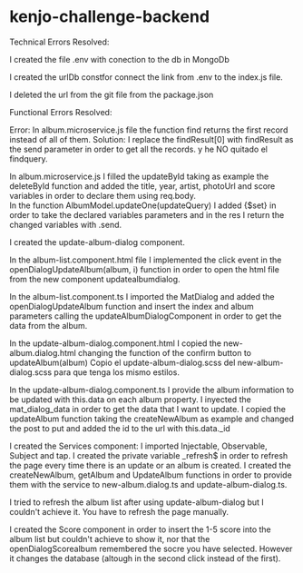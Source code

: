 # kenjo-challenge-backend


 Technical Errors Resolved:

I created the file .env with conection to the db in MongoDb

I created the urlDb constfor connect the link from .env to the index.js file.  

I deleted the url from the git file from the package.json



Functional Errors Resolved:

Error: In album.microservice.js file the function find returns the first record instead of all of them. 
Solution: I replace the findResult[0] with findResult as the send parameter in order to get all the records.
y he NO quitado el findquery. 

In album.microservice.js I filled the updateById taking as example the deleteById function and added the title, year, artist, photoUrl and score variables in order to declare them using req.body.   
In the function AlbumModel.updateOne(updateQuery) I added {$set} in order to take the declared variables parameters and in the res I return the changed variables with .send.

I created the update-album-dialog component.

In the album-list.component.html file I implemented the click event in the openDialogUpdateAlbum(album, i) function in order to open the html file from the new component updatealbumdialog.

In the album-list.component.ts I imported the MatDialog and added the openDialogUpdateAlbum function and insert the index and album parameters calling the updateAlbumDialogComponent in order to get the data from the album.

In the update-album-dialog.component.html I copied the new-album.dialog.html changing the function of the confirm button to updateAlbum(album)
Copio el update-album-dialog.scss del new-album-dialog.scss para que tenga los mismo estilos.

In the update-album-dialog.component.ts I provide the album information to be updated with this.data on each album property. I inyected the mat_dialog_data in order to get the data that I want to update. I copied the updateAlbum function taking the createNewAlbum as example and changed the post to put and added the id to the url with this.data._id

I created the Services component: I imported Injectable, Observable, Subject and tap. I created the private variable _refresh$ in order to refresh the page every time there is an update or an album is created. I created the createNewAlbum, getAlbum and UpdateAlbum functions in order to provide them with the service to new-album.dialog.ts and update-album-dialog.ts.

I tried to refresh the album list after using update-album-dialog but I couldn't achieve it. You have to refresh the page manually.

I created the Score component in order to insert the 1-5 score into the album list but couldn't achieve to show it, nor that the openDialogScorealbum remembered the socre you have selected. However it changes the database (altough in the second click instead of the first).